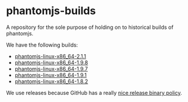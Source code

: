 # phantomjs-builds
A repository for the sole purpose of holding on to historical builds of phantomjs.

We have the following builds:
* [phantomjs-linux-x86_64-2.1.1](https://github.com/BIGjuevos/phantomjs-builds/releases/tag/v2.1.1)
* [phantomjs-linux-x86_64-1.9.8](https://github.com/BIGjuevos/phantomjs-builds/releases/tag/v1.9.8)
* [phantomjs-linux-x86_64-1.9.7](https://github.com/BIGjuevos/phantomjs-builds/releases/tag/v1.9.7)
* [phantomjs-linux-x86_64-1.9.1](https://github.com/BIGjuevos/phantomjs-builds/releases/tag/v1.9.1)
* [phantomjs-linux-x86_64-1.8.2](https://github.com/BIGjuevos/phantomjs-builds/releases/tag/v1.8.2)

We use releases because GitHub has a really [nice release binary policy](https://help.github.com/articles/distributing-large-binaries/).
